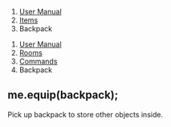 <ol class="breadcrumb">
  <li><a href="#/docs/contents">User Manual</a></li>
  <li><a href="#/docs/items">Items</a></li>
  <li class="active">Backpack</li>
</ol>

<ol class="breadcrumb">
  <!-- <li><a href="#/">Rowdy Red's Java Adventures</a></li> -->
  <li><a href="#/docs/contents">User Manual</a></li>
  <li><a href="#/docs/rooms">Rooms</a></li>
  <li><a href="#/docs/commands">Commands</a></li>
  <li class="active">Backpack</li>
</ol>

## me.equip(backpack);


Pick up backpack to store other objects inside.
